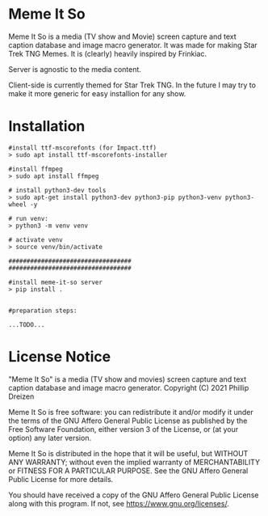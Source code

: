 # Meme It So

Meme It So is a media (TV show and Movie) screen capture and text caption 
database and image macro generator. It was made for making Star Trek TNG Memes.
It is (clearly) heavily inspired by Frinkiac. 

Server is agnostic to the media content.

Client-side is currently themed for Star Trek TNG. In the future I
may try to make it more generic for easy installion for any show.

# Installation

```
#install ttf-mscorefonts (for Impact.ttf)
> sudo apt install ttf-mscorefonts-installer

#install ffmpeg
> sudo apt install ffmpeg

# install python3-dev tools
> sudo apt-get install python3-dev python3-pip python3-venv python3-wheel -y

# run venv:
> python3 -m venv venv

# activate venv
> source venv/bin/activate 

##################################
##################################

#install meme-it-so server
> pip install .


#preparation steps:

...TODO...

```

# License Notice

"Meme It So" is a media (TV show and movies) screen capture and text caption
database and image macro generator.
Copyright (C) 2021  Phillip Dreizen

Meme It So is free software: you can redistribute it and/or modify
it under the terms of the GNU Affero General Public License as published
by the Free Software Foundation, either version 3 of the License, or
(at your option) any later version.

Meme It So is distributed in the hope that it will be useful,
but WITHOUT ANY WARRANTY; without even the implied warranty of
MERCHANTABILITY or FITNESS FOR A PARTICULAR PURPOSE.  See the
GNU Affero General Public License for more details.

You should have received a copy of the GNU Affero General Public License
along with this program.  If not, see <https://www.gnu.org/licenses/>.

